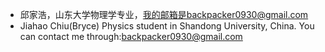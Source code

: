 * 邱家浩，山东大学物理学专业，我的邮箱是backpacker0930@gmail.com
* Jiahao Chiu(Bryce) Physics student in Shandong University, China. You can contact me through:backpacker0930@gmail.com

